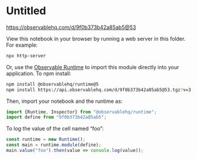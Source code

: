 # Untitled

https://observablehq.com/d/9f0b373b42a85ab5@53

View this notebook in your browser by running a web server in this folder. For
example:

~~~sh
npx http-server
~~~

Or, use the [Observable Runtime](https://github.com/observablehq/runtime) to
import this module directly into your application. To npm install:

~~~sh
npm install @observablehq/runtime@5
npm install https://api.observablehq.com/d/9f0b373b42a85ab5@53.tgz?v=3
~~~

Then, import your notebook and the runtime as:

~~~js
import {Runtime, Inspector} from "@observablehq/runtime";
import define from "9f0b373b42a85ab5";
~~~

To log the value of the cell named “foo”:

~~~js
const runtime = new Runtime();
const main = runtime.module(define);
main.value("foo").then(value => console.log(value));
~~~
